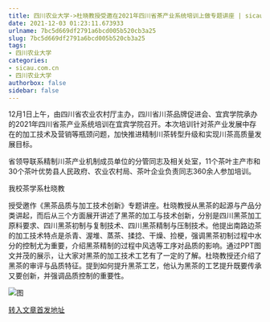 ```yaml
---
title: 四川农业大学->杜晓教授受邀在2021年四川省茶产业系统培训上做专题讲座 | sicau.com.cn
date: 2021-12-03 01:23:11.673933
urlname: 7bc5d669df2791a6bcd005b520cb3a25
slug: 7bc5d669df2791a6bcd005b520cb3a25
tags: 
- 四川农业大学
categories:
- sicau.com.cn
- 四川农业大学
authorbox: false
sidebar: false
---
```

12月1日上午，由四川省农业农村厅主办，四川省川茶品牌促进会、宜宾学院承办的2021年四川省茶产业系统培训在宜宾学院召开。本次培训针对茶产业发展中存在的加工技术及营销等瓶颈问题，加快推进精制川茶转型升级和实现川茶高质量发展目标。

省领导联系精制川茶产业机制成员单位的分管同志及相关处室，11个茶叶主产市和30个茶叶优势县人民政府、农业农村局、茶叶企业负责同志360余人参加培训。

我校茶学系杜晓教
<!--more-->
授受邀作《黑茶品质与加工技术创新》专题讲座。杜晓教授从黑茶的起源与产品分类讲起，而后从三个方面展开讲述了黑茶的加工与技术创新，分别是四川黑茶加工原料要求、四川黑茶初制与复制技术、四川黑茶精制与压制技术。他提出南路边茶的加工技术特点是杀青、渥堆、蒸茶、揉捻、干燥、捡梗，强调黑茶初制过程中水分的控制尤为重要，介绍黑茶精制的过程中风选等工序对品质的影响。通过PPT图文并茂的展示，让大家对黑茶的加工技术工艺有了一定的了解。杜晓教授还介绍了黑茶的审评与品质特征。提到如何提升黑茶工艺，他认为黑茶的工艺提升既要传承又要创新，并强调品质控制的重要性。

![图](https://news.sicau.edu.cn/__local/5/5D/5A/1F9AB077AC20A0D64039C101F01_04AF4781_170D2.png)

[转入文章首发地址](https://news.sicau.edu.cn/info/1078/65787.htm)